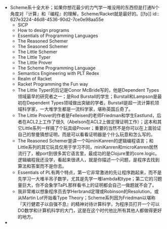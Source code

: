 - Scheme系十全大补；如果你想花最少的力气学一堆没用的东西但是打通N个角度对『计算』和『编程』的理解，Scheme/Racket就是最好的。 ​​​ [[fp]]
  id:: 627e3224-46d8-4536-90d2-7ce0e98aa55e
	- SICP
	- How to design programs
	- Essentials of Programming Languages
	- The Reasoned Schemer
	- The Seasoned Schemer
	- The Little Schemer
	- The Little Typer
	- The Little Prover
	- The Scheme Programming Language
	- Semantics Engineering with PLT Redex
	- Realm of Racket
	- Racket Programming the Fun way
	- The Little Typer的后记是Conor McBride写的，他是Dependent Types领域最早的研究者之一；是Rod Burstall的学生；Burstall和Lampson是最初在Dependent Types领域做出突破的学者。Burstall是超一流计算机领域科学家，一大堆学生都是一流科学家，堪称英国丘奇了。
	- The Little Prover的作者是Felleisen的老师Friedman和学生Eastlund，后者在ACL2上工作了很久（Abelson在ACL2上做定理证明工作）；这本和其它Little系列一样搞了个玩具级Prover；重要的当然不是你可以在上面验证自己的黎曼猜想证明，而是可以看看证明器是个什么玩意和怎么写的。
	- The Reasoned Schemer是讲一个叫miniKanren的逻辑编程语言；和Little系列的其它玩具仅用于学习不同，miniKanren和microKanren居然流行了，被port到很多其它语言里，最成功的是Clojure里的core.logic。逻辑编程我还没学，看起来很诱人，就是你描述一个问题，是程序去找到算法和答案而不是你去。
	- Essentials of PL有两个特点，第一它非常激进的先让程序跑起来，而不是先学习一大堆半吊子数学，尤其是先学一堆lambda和type；第二它的习题量巨大，你不会象学TaPL那样看书上的证明都会自己一做题就不会了。
	- 我非常难以想象程序员去学Herbrand定理或Robinson的Resolution，或从Martin Lof开始看Type Theory；Scheme系列因为Friedman以堪称『天行健君子以自强不息』的精神对待计算科学，为程序员打开一个可以DO数学和计算机科学的大门，这是在这个时代他比所有其他人都做得更好的地方。
-